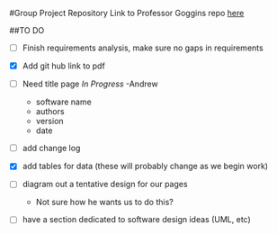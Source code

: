 #Group Project Repository
Link to Professor Goggins repo [here](https://github.com/OCDX/OCDX-Engine/tree/master/use-cases)

##TO DO

 - [ ] Finish requirements analysis, make sure no gaps in requirements
 - [x] Add git hub link to pdf 
 - [ ] Need title page _In Progress_ -Andrew

	- software name
	- authors
	- version 
	- date

 - [ ] add change log

 - [x] add tables for data (these will probably change as we begin work)

 - [ ] diagram out a tentative design for our pages
	- Not sure how he wants us to do this?

 - [ ] have a section dedicated to software design ideas (UML, etc)

